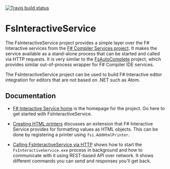 [![Travis build status](https://travis-ci.org/ionide/FsInteractiveService.png)](https://travis-ci.org/ionide/FsInteractiveService)

# FsInteractiveService

The FsInteractiveService project provides a simple layer over the F# Interactive services
from the [F# Compiler Services project](http://fsharp.github.io/FSharp.Compiler.Services). It makes the
service available as a stand-alone process that can be started and called via HTTP requests. It is very
similar to the [FsAutoComplete](https://github.com/fsharp/FsAutoComplete/) project, which provides similar
out-of-process wrapper for F# Compiler IDE services.

The FsInteractiveService project can be used to build F# Interactive editor integration for editors
that are not based on .NET such as Atom.

Documentation
-------------

 * [F# Interactive Service home](http://ionide.io/FsInteractiveService) is the homepage for the project.
   Go here to get started with FsInteractiveService.

 * [Creating HTML printers](http://ionide.io/FsInteractiveService/htmlprinter.html) discusses an extension that F# Interactive Service provides
   for formatting values as HTML objects. This can be done by registering a printer using `fsi.AddHtmlPrinter`.

 * [Calling FsInteractiveService via HTTP](http://ionide.io/FsInteractiveService/http.html) shows how to start the `FsInteractiveService.exe` process
   in background and how to communicate with it using REST-based API over network. It shows different commands
   you can send and responses you'll get back.
